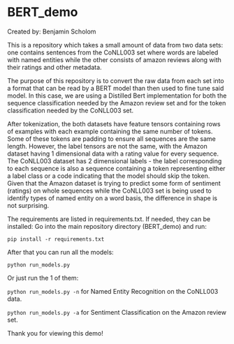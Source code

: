 # BERT_demo
Created by: Benjamin Scholom

This is a repository which takes a small amount of data from two data sets: 
one contains sentences from the CoNLL003 set where words are labeled with named entities 
while the other consists of amazon reviews along with their ratings and other metadata.

The purpose of this repository is to convert the raw data from each set into
a format that can be read by a BERT model than then used to fine tune said model.
In this case, we are using a Distilled Bert implementation for both the sequence classification 
needed by the Amazon review set and for the token classification needed by the CoNLL003 set.

After tokenization, the both datasets have feature tensors containing rows 
of examples with each example containing the same number of tokens. 
Some of these tokens are padding to ensure all sequences are the same length. 
However, the label tensors are not the same, with the Amazon dataset having 1 dimensional
data with a rating value for every sequence. The CoNLL003 dataset has 2 dimensional labels - 
the label corresponding to each sequence is also a sequence containing a token representing either a label class
or a code indicating that the model should skip the token. Given that the Amazon dataset is trying
to predict some form of sentiment (ratings) on whole sequences 
while the CoNLL003 set is being used to identify types of named entity on a word basis,
the difference in shape is not surprising.

The requirements are listed in requirements.txt. If needed, they can be installed:
Go into the main repository directory (BERT_demo) and run:

```pip install -r requirements.txt```

After that you can run all the models:

```python run_models.py```

Or just run the 1 of them:

```python run_models.py -n``` for Named Entity Recognition on the CoNLL003 data.

```python run_models.py -a``` for Sentiment Classification on the Amazon review set.

Thank you for viewing this demo!


